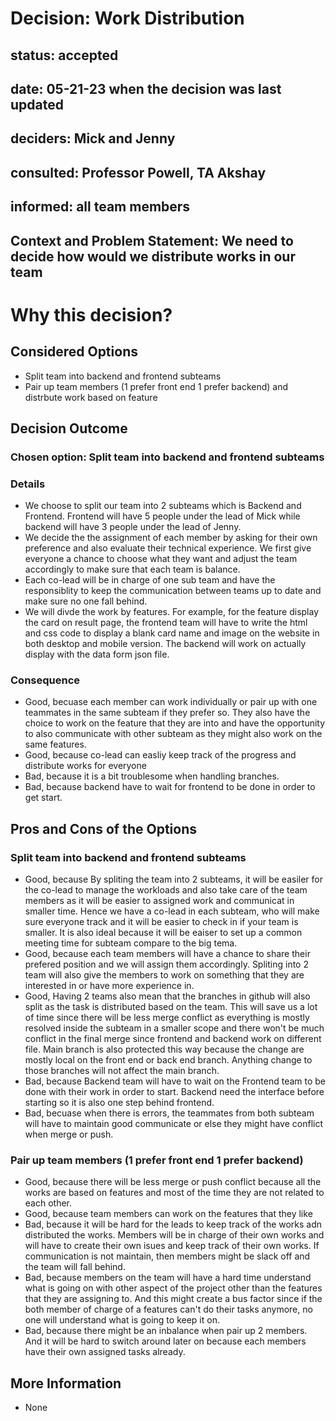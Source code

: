 
# Decision: Work Distribution
## status: accepted
## date: 05-21-23 when the decision was last updated
## deciders: Mick and Jenny
## consulted: Professor Powell, TA Akshay
## informed: all team members
## Context and Problem Statement: We need to decide how would we distribute works in our team 

# Why this decision?

## Considered Options
- Split team into backend and frontend subteams 
- Pair up team members (1 prefer front end 1 prefer backend) and distrbute work based on feature

## Decision Outcome

### Chosen option: Split team into backend and frontend subteams

### Details
- We choose to split our team into 2 subteams which is Backend and Frontend. Frontend will have 5 people under the lead of Mick while backend will have 3 people under the lead of Jenny. 
- We decide the the assignment of each member by asking for their own preference and also evaluate their technical experience. We first give everyone a chance to choose what they want and adjust the team accordingly to make sure that each team is balance. 
- Each co-lead will be in charge of one sub team and have the responsiblity to keep the communication between teams up to date and make sure no one fall behind. 
- We will divde the work by features. For example, for the feature display the card on result page, the frontend team will have to write the html and css code to display a blank card name and image on the website in both desktop and mobile version. The backend will work on actually display with the data form json file. 


### Consequence 
- Good, becuase each member can work individually or pair up with one teammates in the same subteam if they prefer so. They also have the choice to work on the feature that they are into and have the opportunity to also communicate with other subteam as they might also work on the same features. 
- Good, because co-lead can easliy keep track of the progress and distribute works for everyone 
- Bad, because it is a bit troublesome when handling branches. 
- Bad, because backend have to wait for frontend to be done in order to get start.



## Pros and Cons of the Options
### Split team into backend and frontend subteams 
- Good, because By spliting the team into 2 subteams, it will be easiler for the co-lead to manage the workloads and also take care of the team members as it will be easier to assigned work and communicat in smaller time. Hence we have a co-lead in each subteam, who will make sure everyone track and it will be easier to check in if your team is smaller. It is also ideal because it will be eaiser to set up a common meeting time for subteam compare to the big tema.
- Good, because each team members will have a chance to share their prefered position and we will assign them accordingly. Spliting into 2 team will also give the members to work on something that they are interested in or have more experience in.
- Good, Having 2 teams also mean that the branches in github will also split as the task is distributed based on the team. This will save us a lot of time since there will be less merge conflict as everything is mostly resolved inside the subteam in a smaller scope and there won't be much conflict in the final merge since frontend and backend work on different file. Main branch is also protected this way because the change are mostly local on the front end or back end branch. Anything change to those branches will not affect the main branch. 
- Bad, because Backend team will have to wait on the Frontend team to be done with their work in order to start. Backend need the interface before starting so it is also one step behind frontend. 
- Bad, becuase when there is errors, the teammates from both subteam will have to maintain good communicate or else they might have conflict when merge or push. 

### Pair up team members (1 prefer front end 1 prefer backend)
- Good, because there will be less merge or push conflict because all the works are based on features and most of the time they are not related to each other. 
- Good, because team members can work on the features that they like
- Bad, because it will be hard for the leads to keep track of the works adn distributed the works. Members will be in charge of their own works and will have to create their own isues and keep track of their own works. If communication is not maintain, then members might be slack off and the team will fall behind. 
- Bad, because members on the team will have a hard time understand what is going on with other aspect of the project other than the features that they are assigning to. And this might create a bus factor since if the both member of charge of a features can't do their tasks anymore, no one will understand what is going to keep it on. 
- Bad, because there might be an inbalance when pair up 2 members. And it will be hard to switch around later on because each members have their own assigned tasks already. 


## More Information
 - None
